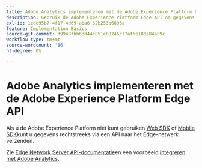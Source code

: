 ```yaml
---
title: Adobe Analytics implementeren met de Adobe Experience Platform Edge API
description: Gebruik de Adobe Experience Platform Edge API om gegevens naar Adobe Analytics te verzenden.
exl-id: 1ede95b7-4f17-4d69-aba6-62b253b6693a
feature: Implementation Basics
source-git-commit: d9948fbb63d44c851e08745c77af5618de84a89c
workflow-type: tm+mt
source-wordcount: '86'
ht-degree: 0%

---
```


# Adobe Analytics implementeren met de Adobe Experience Platform Edge API

Als u de Adobe Experience Platform niet kunt gebruiken [Web SDK](../web-sdk/overview.md) of [Mobile SDK](../mobile-sdk/overview.md)kunt u gegevens rechtstreeks via een API naar het Edge-netwerk verzenden.

Zie [Edge Network Server API-documentatie](https://experienceleague.adobe.com/docs/experience-platform/edge-network-server-api/overview.html)en een voorbeeld [integreren met Adobe Analytics](https://experienceleague.adobe.com/docs/experience-platform/edge-network-server-api/interacting-other-adobe-solutions/interacting-adobe-analytics.html).
